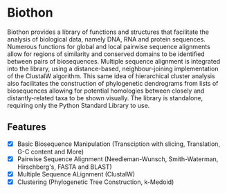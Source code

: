 # Biothon
Biothon provides a library of functions and structures that facilitate the analysis of biological data, namely DNA, RNA and protein  sequences. Numerous functions for global and local pairwise sequence alignments allow for regions of similarity and conserved domains to be identified between pairs of  biosequences. Multiple sequence alignment is  integrated into the library, using a distance-based, neighbour-joining implementation of the ClustalW algorithm. This same idea of hierarchical cluster analysis also facilitates the construction of phylogenetic dendrograms from lists of biosequences allowing for potential homologies between closely and distantly-related taxa to be shown visually. The library is standalone, requiring only the Python Standard Library to use.
## Features
- [x] Basic Biosequence Manipulation (Transciption with slicing, Translation, G-C content and More)
- [x] Pairwise Sequence Alignment (Needleman-Wunsch, Smith-Waterman, Hirschberg's, FASTA and BLAST)
- [x] Multiple Sequence ALignment (ClustalW)
- [x] Clustering (Phylogenetic Tree Construction, k-Medoid)
